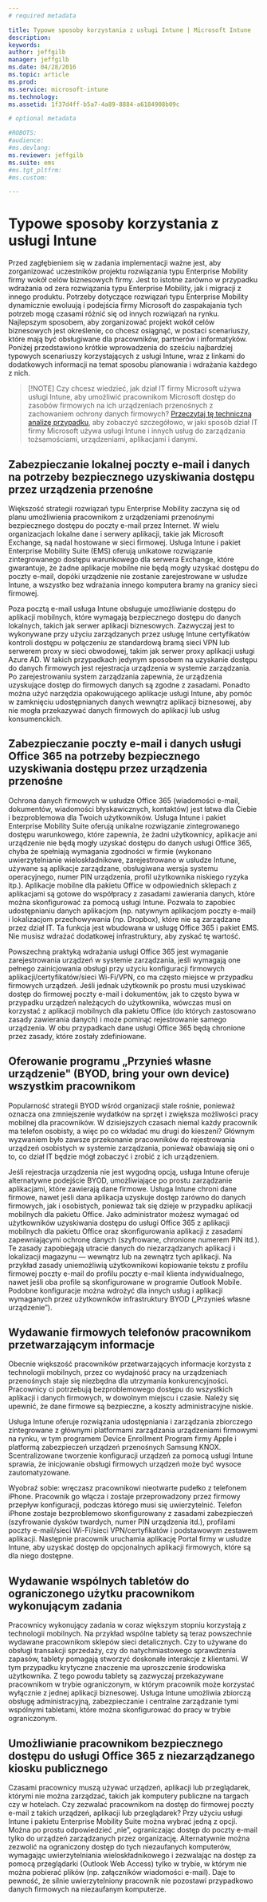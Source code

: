 ```yaml
---
# required metadata

title: Typowe sposoby korzystania z usługi Intune | Microsoft Intune
description:
keywords:
author: jeffgilb
manager: jeffgilb
ms.date: 04/28/2016
ms.topic: article
ms.prod:
ms.service: microsoft-intune
ms.technology:
ms.assetid: 1f37d4ff-b5a7-4a89-8884-a6184908b09c

# optional metadata

#ROBOTS:
#audience:
#ms.devlang:
ms.reviewer: jeffgilb
ms.suite: ems
#ms.tgt_pltfrm:
#ms.custom:

---
```


# Typowe sposoby korzystania z usługi Intune

Przed zagłębieniem się w zadania implementacji ważne jest, aby zorganizować uczestników projektu rozwiązania typu Enterprise Mobility firmy wokół celów biznesowych firmy.  Jest to istotne zarówno w przypadku wdrażania od zera rozwiązania typu Enterprise Mobility, jak i migracji z innego produktu.  Potrzeby dotyczące rozwiązań typu Enterprise Mobility dynamicznie ewoluują i podejścia firmy Microsoft do zaspakajania tych potrzeb mogą czasami różnić się od innych rozwiązań na rynku.  Najlepszym sposobem, aby zorganizować projekt wokół celów biznesowych jest określenie, co chcesz osiągnąć, w postaci scenariuszy, które mają być obsługiwane dla pracowników, partnerów i informatyków.  Poniżej przedstawiono krótkie wprowadzenia do sześciu najbardziej typowych scenariuszy korzystających z usługi Intune, wraz z linkami do dodatkowych informacji na temat sposobu planowania i wdrażania każdego z nich.

>[!NOTE] Czy chcesz wiedzieć, jak dział IT firmy Microsoft używa usługi Intune, aby umożliwić pracownikom Microsoft dostęp do zasobów firmowych na ich urządzeniach przenośnych z zachowaniem ochrony danych firmowych? [Przeczytaj tę techniczną analizę przypadku](https://www.microsoft.com/itshowcase/Article/Content/588), aby zobaczyć szczegółowo, w jaki sposób dział IT firmy Microsoft używa usługi Intune i innych usług do zarządzania tożsamościami, urządzeniami, aplikacjami i danymi.  

## Zabezpieczanie lokalnej poczty e-mail i danych na potrzeby bezpiecznego uzyskiwania dostępu przez urządzenia przenośne
Większość strategii rozwiązań typu Enterprise Mobility zaczyna się od planu umożliwienia pracownikom z urządzeniami przenośnymi bezpiecznego dostępu do poczty e-mail przez Internet. W wielu organizacjach lokalne dane i serwery aplikacji, takie jak Microsoft Exchange, są nadal hostowane w sieci firmowej. Usługa Intune i pakiet Enterprise Mobility Suite (EMS) oferują unikatowe rozwiązanie zintegrowanego dostępu warunkowego dla serwera Exchange, które gwarantuje, że żadne aplikacje mobilne nie będą mogły uzyskać dostępu do poczty e-mail, dopóki urządzenie nie zostanie zarejestrowane w usłudze Intune, a wszystko bez wdrażania innego komputera bramy na granicy sieci firmowej.

Poza pocztą e-mail usługa Intune obsługuje umożliwianie dostępu do aplikacji mobilnych, które wymagają bezpiecznego dostępu do danych lokalnych, takich jak serwer aplikacji biznesowych.  Zazwyczaj jest to wykonywane przy użyciu zarządzanych przez usługę Intune certyfikatów kontroli dostępu w połączeniu ze standardową bramą sieci VPN lub serwerem proxy w sieci obwodowej, takim jak serwer proxy aplikacji usługi Azure AD.  W takich przypadkach jedynym sposobem na uzyskanie dostępu do danych firmowych jest rejestracja urządzenia w systemie zarządzania.  Po zarejestrowaniu system zarządzania zapewnia, że urządzenia uzyskujące dostęp do firmowych danych są zgodne z zasadami.  Ponadto można użyć narzędzia opakowującego aplikacje usługi Intune, aby pomóc w zamknięciu udostępnianych danych wewnątrz aplikacji biznesowej, aby nie mogła przekazywać danych firmowych do aplikacji lub usług konsumenckich.

<!-- Learn more about how to plan and deploy Intune to help secure on-premises email and data. -->

## Zabezpieczanie poczty e-mail i danych usługi Office 365 na potrzeby bezpiecznego uzyskiwania dostępu przez urządzenia przenośne
Ochrona danych firmowych w usłudze Office 365 (wiadomości e-mail, dokumentów, wiadomości błyskawicznych, kontaktów) jest łatwa dla Ciebie i bezproblemowa dla Twoich użytkowników. Usługa Intune i pakiet Enterprise Mobility Suite oferują unikalne rozwiązanie zintegrowanego dostępu warunkowego, które zapewnia, że żadni użytkownicy, aplikacje ani urządzenie nie będą mogły uzyskać dostępu do danych usługi Office 365, chyba że spełniają wymagania zgodności w firmie (wykonano uwierzytelnianie wieloskładnikowe, zarejestrowano w usłudze Intune, używane są aplikacje zarządzane, obsługiwana wersja systemu operacyjnego, numer PIN urządzenia, profil użytkownika niskiego ryzyka itp.). Aplikacje mobilne dla pakietu Office w odpowiednich sklepach z aplikacjami są gotowe do współpracy z zasadami zawierania danych, które można skonfigurować za pomocą usługi Intune. Pozwala to zapobiec udostępnianiu danych aplikacjom (np. natywnym aplikacjom poczty e-mail) i lokalizacjom przechowywania (np. Dropbox), które nie są zarządzane przez dział IT.  Ta funkcja jest wbudowana w usługę Office 365 i pakiet EMS.  Nie musisz wdrażać dodatkowej infrastruktury, aby zyskać tę wartość.

Powszechną praktyką wdrażania usługi Office 365 jest wymaganie zarejestrowania urządzeń w systemie zarządzania, jeśli wymagają one pełnego zainicjowania obsługi przy użyciu konfiguracji firmowych aplikacji/certyfikatów/sieci Wi-Fi/VPN, co ma często miejsce w przypadku firmowych urządzeń.  Jeśli jednak użytkownik po prostu musi uzyskiwać dostęp do firmowej poczty e-mail i dokumentów, jak to często bywa w przypadku urządzeń należących do użytkownika, wówczas musi on korzystać z aplikacji mobilnych dla pakietu Office (do których zastosowano zasady zawierania danych) i może pominąć rejestrowanie samego urządzenia.  W obu przypadkach dane usługi Office 365 będą chronione przez zasady, które zostały zdefiniowane.

<!-- Learn more about how to plan and deploy Intune to help secure Office 365 email and data. -->

## Oferowanie programu „Przynieś własne urządzenie" (BYOD, bring your own device) wszystkim pracownikom
Popularność strategii BYOD wśród organizacji stale rośnie, ponieważ oznacza ona zmniejszenie wydatków na sprzęt i zwiększa możliwości pracy mobilnej dla pracowników. W dzisiejszych czasach niemal każdy pracownik ma telefon osobisty, a więc po co wkładać mu drugi do kieszeni? Głównym wyzwaniem było zawsze przekonanie pracowników do rejestrowania urządzeń osobistych w systemie zarządzania, ponieważ obawiają się oni o to, co dział IT będzie mógł zobaczyć i zrobić z ich urządzeniem.  

Jeśli rejestracja urządzenia nie jest wygodną opcją, usługa Intune oferuje alternatywne podejście BYOD, umożliwiające po prostu zarządzanie aplikacjami, które zawierają dane firmowe.  Usługa Intune chroni dane firmowe, nawet jeśli dana aplikacja uzyskuje dostęp zarówno do danych firmowych, jak i osobistych, ponieważ tak się dzieje w przypadku aplikacji mobilnych dla pakietu Office.  Jako administrator możesz wymagać od użytkowników uzyskiwania dostępu do usługi Office 365 z aplikacji mobilnych dla pakietu Office oraz skonfigurowania aplikacji z zasadami zapewniającymi ochronę danych (szyfrowane, chronione numerem PIN itd.).  Te zasady zapobiegają utracie danych do niezarządzanych aplikacji i lokalizacji magazynu — wewnątrz lub na zewnątrz tych aplikacji.  Na przykład zasady uniemożliwią użytkownikowi kopiowanie tekstu z profilu firmowej poczty e-mail do profilu poczty e-mail klienta indywidualnego, nawet jeśli oba profile są skonfigurowane w programie Outlook Mobile.  Podobne konfiguracje można wdrożyć dla innych usług i aplikacji wymaganych przez użytkowników infrastruktury BYOD („Przynieś własne urządzenie”).

<!-- Learn more about how to plan and deploy Intune to support BYOD.-->

## Wydawanie firmowych telefonów pracownikom przetwarzającym informacje
Obecnie większość pracowników przetwarzających informacje korzysta z technologii mobilnych, przez co wydajność pracy na urządzeniach przenośnych staje się niezbędna dla utrzymania konkurencyjności.  Pracownicy ci potrzebują bezproblemowego dostępu do wszystkich aplikacji i danych firmowych, w dowolnym miejscu i czasie.  Należy się upewnić, że dane firmowe są bezpieczne, a koszty administracyjne niskie.  

Usługa Intune oferuje rozwiązania udostępniania i zarządzania zbiorczego zintegrowane z głównymi platformami zarządzania urządzeniami firmowymi na rynku, w tym programem Device Enrollment Program firmy Apple i platformą zabezpieczeń urządzeń przenośnych Samsung KNOX.  Scentralizowane tworzenie konfiguracji urządzeń za pomocą usługi Intune sprawia, że inicjowanie obsługi firmowych urządzeń może być wysoce zautomatyzowane.  

Wyobraź sobie: wręczasz pracownikowi nieotwarte pudełko z telefonem iPhone. Pracownik go włącza i zostaje przeprowadzony przez firmowy przepływ konfiguracji, podczas którego musi się uwierzytelnić. Telefon iPhone zostaje bezproblemowo skonfigurowany z zasadami zabezpieczeń (szyfrowanie dysków twardych, numer PIN urządzenia itd.), profilami poczty e-mail/sieci Wi-Fi/sieci VPN/certyfikatów i podstawowym zestawem aplikacji. Następnie pracownik uruchamia aplikację Portal firmy w usłudze Intune, aby uzyskać dostęp do opcjonalnych aplikacji firmowych, które są dla niego dostępne.

<!-- Learn more about how to plan and deploy Intune to support corporate owned devices. -->

## Wydawanie wspólnych tabletów do ograniczonego użytku pracownikom wykonującym zadania
Pracownicy wykonujący zadania w coraz większym stopniu korzystają z technologii mobilnych.  Na przykład wspólne tablety są teraz powszechnie wydawane pracownikom sklepów sieci detalicznych.  Czy to używane do obsługi transakcji sprzedaży, czy do natychmiastowego sprawdzenia zapasów, tablety pomagają stworzyć doskonałe interakcje z klientami.  W tym przypadku krytyczne znaczenie ma uproszczenie środowiska użytkownika.  Z tego powodu tablety są zazwyczaj przekazywane pracownikom w trybie ograniczonym, w którym pracownik może korzystać wyłącznie z jednej aplikacji biznesowej.  Usługa Intune umożliwia zbiorczą obsługę administracyjną, zabezpieczanie i centralne zarządzanie tymi wspólnymi tabletami, które można skonfigurować do pracy w trybie ograniczonym.

<!-- Learn more about how to plan and deploy Intune to support shared tablets. -->

## Umożliwianie pracownikom bezpiecznego dostępu do usługi Office 365 z niezarządzanego kiosku publicznego
Czasami pracownicy muszą używać urządzeń, aplikacji lub przeglądarek, którymi nie można zarządzać, takich jak komputery publiczne na targach czy w hotelach.  Czy zezwalać pracownikom na dostęp do firmowej poczty e-mail z takich urządzeń, aplikacji lub przeglądarek?  Przy użyciu usługi Intune i pakietu Enterprise Mobility Suite można wybrać jedną z opcji.  Można po prostu odpowiedzieć „nie”, ograniczając dostęp do poczty e-mail tylko do urządzeń zarządzanych przez organizację.  Alternatywnie można zezwolić na ograniczony dostęp do tych niezaufanych komputerów, wymagając uwierzytelniania wieloskładnikowego i zezwalając na dostęp za pomocą przeglądarki (Outlook Web Access) tylko w trybie, w którym nie można pobierać plików (np. załączników wiadomości e-mail).  Daje to pewność, że silnie uwierzytelniony pracownik nie pozostawi przypadkowo danych firmowych na niezaufanym komputerze.

<!-- Learn more about how to plan and deploy Intune to support kiosks. -->


<!--HONumber=May16_HO1-->


